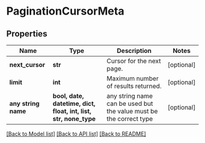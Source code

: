 # PaginationCursorMeta


## Properties
Name | Type | Description | Notes
------------ | ------------- | ------------- | -------------
**next_cursor** | **str** | Cursor for the next page. | [optional] 
**limit** | **int** | Maximum number of results returned. | [optional] 
**any string name** | **bool, date, datetime, dict, float, int, list, str, none_type** | any string name can be used but the value must be the correct type | [optional]

[[Back to Model list]](../README.md#documentation-for-models) [[Back to API list]](../README.md#documentation-for-api-endpoints) [[Back to README]](../README.md)


